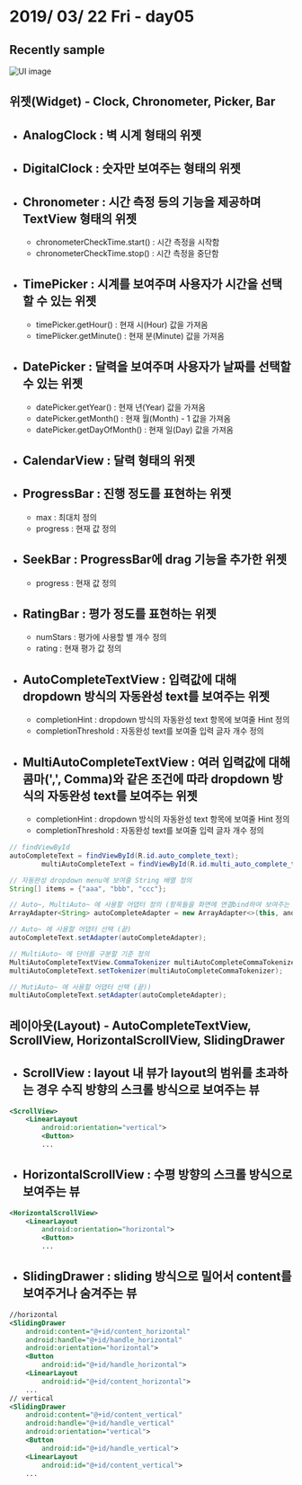 # 2019/ 03/ 22 Fri - day05
## Recently sample
![UI image](https://github.com/pby2017/study-drawer-layout-app/blob/master/README_image/day05.gif)
## 위젯(Widget) - Clock, Chronometer, Picker, Bar
* ## AnalogClock : 벽 시계 형태의 위젯
* ## DigitalClock : 숫자만 보여주는 형태의 위젯
* ## Chronometer : 시간 측정 등의 기능을 제공하며 TextView 형태의 위젯
  * chronometerCheckTime.start() : 시간 측정을 시작함
  * chronometerCheckTime.stop() : 시간 측정을 중단함
* ## TimePicker : 시계를 보여주며 사용자가 시간을 선택할 수 있는 위젯
  * timePicker.getHour() : 현재 시(Hour) 값을 가져옴
  * timePlicker.getMinute() : 현재 분(Minute) 값을 가져옴
* ## DatePicker : 달력을 보여주며 사용자가 날짜를 선택할 수 있는 위젯
  * datePicker.getYear() : 현재 년(Year) 값을 가져옴
  * datePicker.getMonth() : 현재 월(Month) - 1 값을 가져옴
  * datePicker.getDayOfMonth() : 현재 일(Day) 값을 가져옴
* ## CalendarView : 달력 형태의 위젯
* ## ProgressBar : 진행 정도를 표현하는 위젯
  * max : 최대치 정의
  * progress : 현재 값 정의
* ## SeekBar : ProgressBar에 drag 기능을 추가한 위젯
  * progress : 현재 값 정의
* ## RatingBar : 평가 정도를 표현하는 위젯
  * numStars : 평가에 사용할 별 개수 정의
  * rating : 현재 평가 값 정의
* ## AutoCompleteTextView : 입력값에 대해 dropdown 방식의 자동완성 text를 보여주는 위젯
  * completionHint : dropdown 방식의 자동완성 text 항목에 보여줄 Hint 정의
  * completionThreshold : 자동완성 text를 보여줄 입력 글자 개수 정의
* ## MultiAutoCompleteTextView : 여러 입력값에 대해 콤마(',', Comma)와 같은 조건에 따라 dropdown 방식의 자동완성 text를 보여주는 위젯
  * completionHint : dropdown 방식의 자동완성 text 항목에 보여줄 Hint 정의
  * completionThreshold : 자동완성 text를 보여줄 입력 글자 개수 정의
```java
// findViewById
autoCompleteText = findViewById(R.id.auto_complete_text);
        multiAutoCompleteText = findViewById(R.id.multi_auto_complete_text);

// 자동완성 dropdown menu에 보여줄 String 배열 정의
String[] items = {"aaa", "bbb", "ccc"};

// Auto~, MultiAuto~ 에 사용할 어댑터 정의 (항목들을 화면에 연결bind하여 보여주는 역할)
ArrayAdapter<String> autoCompleteAdapter = new ArrayAdapter<>(this, android.R.layout.simple_dropdown_item_1line, items);

// Auto~ 에 사용할 어댑터 선택 (끝)
autoCompleteText.setAdapter(autoCompleteAdapter);

// MultiAuto~ 에 단어를 구분할 기준 정의
MultiAutoCompleteTextView.CommaTokenizer multiAutoCompleteCommaTokenizer = new MultiAutoCompleteTextView.CommaTokenizer();
multiAutoCompleteText.setTokenizer(multiAutoCompleteCommaTokenizer);

// MutiAuto~ 에 사용할 어댑터 선택 (끝))
multiAutoCompleteText.setAdapter(autoCompleteAdapter);
```
## 레이아웃(Layout) - AutoCompleteTextView, ScrollView, HorizontalScrollView, SlidingDrawer
* ## ScrollView : layout 내 뷰가 layout의 범위를 초과하는 경우 수직 방향의 스크롤 방식으로 보여주는 뷰
```xml
<ScrollView>
    <LinearLayout
        android:orientation="vertical">
        <Button>
        ...
```
* ## HorizontalScrollView : 수평 방향의 스크롤 방식으로 보여주는 뷰
```xml
<HorizontalScrollView>
    <LinearLayout
        android:orientation="horizontal">
        <Button>
        ...
```
* ## SlidingDrawer : sliding 방식으로 밀어서 content를 보여주거나 숨겨주는 뷰
```xml
//horizontal
<SlidingDrawer
    android:content="@+id/content_horizontal"
    android:handle="@+id/handle_horizontal"
    android:orientation="horizontal">
    <Button
        android:id="@+id/handle_horizontal">
    <LinearLayout
        android:id="@+id/content_horizontal">
    ...
// vertical
<SlidingDrawer
    android:content="@+id/content_vertical"
    android:handle="@+id/handle_vertical"
    android:orientation="vertical">
    <Button
        android:id="@+id/handle_vertical">
    <LinearLayout
        android:id="@+id/content_vertical">
    ...
```